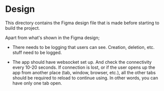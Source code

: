 # Design

This directory contains the Figma design file that is made before starting to build the project.

Apart from what's shown in the Figma design;

- There needs to be logging that users can see. Creation, deletion, etc. stuff need to be logged.

- The app should have websocket set up. And check the connectivity every 10-20 seconds. If connection is lost, or if the user opens up the app from another place (tab, window, browser, etc.), all the other tabs should be required to reload to continue using. In other words, you can have only one tab open.
